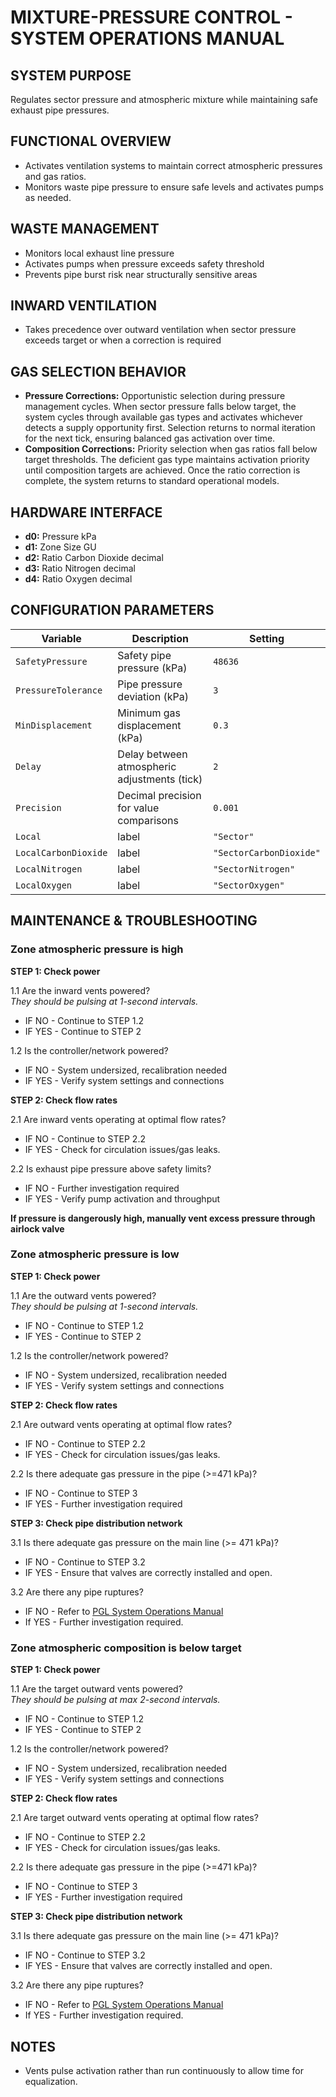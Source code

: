 # MIXTURE-PRESSURE CONTROL - SYSTEM OPERATIONS MANUAL

## SYSTEM PURPOSE
Regulates sector pressure and atmospheric mixture while maintaining safe exhaust pipe pressures.

## FUNCTIONAL OVERVIEW
* Activates ventilation systems to maintain correct atmospheric pressures and gas ratios.
* Monitors waste pipe pressure to ensure safe levels and activates pumps as needed.

## WASTE MANAGEMENT
* Monitors local exhaust line pressure
* Activates pumps when pressure exceeds safety threshold
* Prevents pipe burst risk near structurally sensitive areas

## INWARD VENTILATION
* Takes precedence over outward ventilation when sector pressure exceeds target or when a correction is required

## GAS SELECTION BEHAVIOR
* **Pressure Corrections:** Opportunistic selection during pressure management cycles.  When sector pressure falls below target, the system cycles through available gas types and activates whichever detects a supply opportunity first.  Selection returns to normal iteration for the next tick, ensuring balanced gas activation over time.
* **Composition Corrections:** Priority selection when gas ratios fall below target thresholds.  The deficient gas type maintains activation priority until composition targets are achieved.  Once the ratio correction is complete, the system returns to standard operational models.

## HARDWARE INTERFACE
* **d0:** Pressure kPa
* **d1:** Zone Size GU
* **d2:** Ratio Carbon Dioxide decimal
* **d3:** Ratio Nitrogen decimal
* **d4:** Ratio Oxygen decimal

## CONFIGURATION PARAMETERS
| Variable             | Description                                  | Setting                 |
|----------------------|----------------------------------------------|-------------------------|
| `SafetyPressure`     | Safety pipe pressure (kPa)                   | `48636`                 |
| `PressureTolerance`  | Pipe pressure deviation (kPa)                | `3`                     |
| `MinDisplacement`    | Minimum gas displacement (kPa)               | `0.3`                   |
| `Delay`              | Delay between atmospheric adjustments (tick) | `2`                     |
| `Precision`          | Decimal precision for value comparisons      | `0.001`                 |
| `Local`              | label                                        | `"Sector"`              |
| `LocalCarbonDioxide` | label                                        | `"SectorCarbonDioxide"` |
| `LocalNitrogen`      | label                                        | `"SectorNitrogen"`      |
| `LocalOxygen`        | label                                        | `"SectorOxygen"`        |

## MAINTENANCE & TROUBLESHOOTING

### Zone atmospheric pressure is high

**STEP 1: Check power**

1.1 Are the inward vents powered?  
_They should be pulsing at 1-second intervals._ 
* IF NO - Continue to STEP 1.2
* IF YES - Continue to STEP 2

1.2 Is the controller/network powered?
* IF NO - System undersized, recalibration needed
* IF YES - Verify system settings and connections

**STEP 2: Check flow rates**

2.1 Are inward vents operating at optimal flow rates?
* IF NO - Continue to STEP 2.2
* IF YES - Check for circulation issues/gas leaks.

2.2 Is exhaust pipe pressure above safety limits?
* IF NO - Further investigation required
* IF YES - Verify pump activation and throughput

**If pressure is dangerously high, manually vent excess pressure through airlock valve**

### Zone atmospheric pressure is low

**STEP 1: Check power**

1.1 Are the outward vents powered?  
_They should be pulsing at 1-second intervals._
* IF NO - Continue to STEP 1.2
* IF YES - Continue to STEP 2

1.2 Is the controller/network powered?
* IF NO - System undersized, recalibration needed
* IF YES - Verify system settings and connections

**STEP 2: Check flow rates**

2.1 Are outward vents operating at optimal flow rates?
* IF NO - Continue to STEP 2.2
* IF YES - Check for circulation issues/gas leaks.

2.2 Is there adequate gas pressure in the pipe (>=471 kPa)?
* IF NO - Continue to STEP 3
* IF YES - Further investigation required

**STEP 3: Check pipe distribution network**

3.1 Is there adequate gas pressure on the main line (>= 471 kPa)?
* IF NO - Continue to STEP 3.2
* IF YES - Ensure that valves are correctly installed and open.

3.2 Are there any pipe ruptures?
* IF NO - Refer to [PGL System Operations Manual](../../aru/docs/pgl_system_operations_manual.md)
* If YES - Further investigation required.

### Zone atmospheric composition is below target

**STEP 1: Check power**

1.1 Are the target outward vents powered?  
_They should be pulsing at max 2-second intervals._
* IF NO - Continue to STEP 1.2
* IF YES - Continue to STEP 2

1.2 Is the controller/network powered?
* IF NO - System undersized, recalibration needed
* IF YES - Verify system settings and connections

**STEP 2: Check flow rates**

2.1 Are target outward vents operating at optimal flow rates?
* IF NO - Continue to STEP 2.2
* IF YES - Check for circulation issues/gas leaks.

2.2 Is there adequate gas pressure in the pipe (>=471 kPa)?
* IF NO - Continue to STEP 3
* IF YES - Further investigation required

**STEP 3: Check pipe distribution network**

3.1 Is there adequate gas pressure on the main line (>= 471 kPa)?
* IF NO - Continue to STEP 3.2
* IF YES - Ensure that valves are correctly installed and open.

3.2 Are there any pipe ruptures?
* IF NO - Refer to [PGL System Operations Manual](../../aru/docs/pgl_system_operations_manual.md)
* If YES - Further investigation required.


## NOTES
- Vents pulse activation rather than run continuously to allow time for equalization.